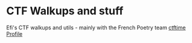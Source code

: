 # CTF Walkups and stuff
Efi's CTF walkups and utils - mainly with the French Poetry team
[ctftime Profile](https://ctftime.org/user/22999)
